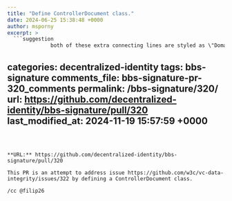 ```yaml
---
title: "Define ControllerDocument class."
date: 2024-06-25 15:38:48 +0000
author: msporny
excerpt: >
  ```suggestion
              both of these extra connecting lines are styled as \"Domain Of\".
  ```
categories: decentralized-identity
tags: bbs-signature
comments_file: bbs-signature-pr-320_comments
permalink: /bbs-signature/320/
url: https://github.com/decentralized-identity/bbs-signature/pull/320
last_modified_at: 2024-11-19 15:57:59 +0000
---
```



**URL:** https://github.com/decentralized-identity/bbs-signature/pull/320

This PR is an attempt to address issue https://github.com/w3c/vc-data-integrity/issues/322 by defining a ControllerDocument class. 

/cc @filip26
